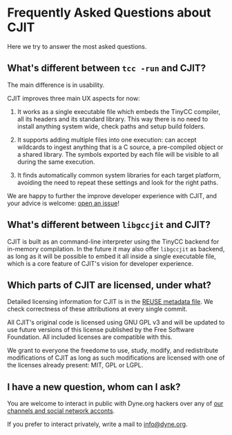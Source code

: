 # Frequently Asked Questions about CJIT

Here we try to answer the most asked questions.

## What's different between `tcc -run` and CJIT?

The main difference is in usability.

CJIT improves three main UX aspects for now:

1. It works as a single executable file which embeds the TinyCC
   compiler, all its headers and its standard library. This way there
   is no need to install anything system wide, check paths and setup
   build folders.

2. It supports adding multiple files into one execution: can accept
   wildcards to ingest anything that is a C source, a pre-compiled
   object or a shared library. The symbols exported by each file will
   be visible to all during the same execution.

3. It finds automatically common system libraries for each target
   platform, avoiding the need to repeat these settings and look for
   the right paths.

We are happy to further the improve developer experience with CJIT,
and your advice is welcome: [open an issue](https://github.com/dyne/cjit/issues)!

## What's different between `libgccjit` and CJIT?

CJIT is built as an command-line interpreter using the TinyCC backend
for in-memory compilation. In the future it may also offer `libgccjit`
as backend, as long as it will be possible to embed it all inside a
single executable file, which is a core feature of CJIT's vision for
developer experience.

## Which parts of CJIT are licensed, under what?

Detailed licensing information for CJIT is in the [REUSE metadata
file](https://github.com/dyne/cjit/blob/main/REUSE.toml). We check
correctness of these attributions at every single commit.

All CJIT's original code is licensed using GNU GPL v3 and will be
updated to use future versions of this license published by the Free
Software Foundation. All included licenses are compatible with this.

We grant to everyone the freedome to use, study, modify, and
redistribute modifications of CJIT as long as such modifications are
licensed with one of the licenses already present: MIT, GPL or LGPL.

## I have a new question, whom can I ask?

You are welcome to interact in public with Dyne.org hackers over any
of [our channels and social network acconts](https://dyne.org/contact).

If you prefer to interact privately, write a mail to
[info@dyne.org](mailto:info@dyne.org).
